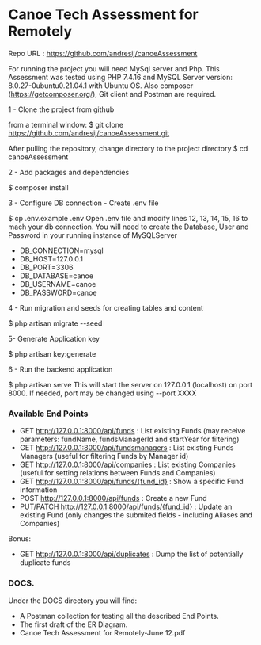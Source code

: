 # Canoe Tech Assessment for Remotely


Repo URL :  https://github.com/andresij/canoeAssessment

For running the project you will need  MySql server and Php. 
This Assessment was tested using PHP 7.4.16 and MySQL Server version: 8.0.27-0ubuntu0.21.04.1 with Ubuntu OS. 
Also composer (https://getcomposer.org/), Git client and Postman are required.

1 - Clone the project from github 

from a terminal window: 
$ git clone https://github.com/andresij/canoeAssessment.git

After pulling the repository, change directory to the project directory
$ cd canoeAssessment

2 - Add packages and dependencies

$ composer install 

3 - Configure DB connection - Create .env file

$ cp .env.example .env
Open .env file and modify lines 12, 13, 14, 15, 16 to mach your db connection. 
You will need to create the Database, User and Password in your running instance of MySQLServer

- DB_CONNECTION=mysql
- DB_HOST=127.0.0.1
- DB_PORT=3306
- DB_DATABASE=canoe
- DB_USERNAME=canoe
- DB_PASSWORD=canoe

4 - Run migration and seeds for creating tables and content

$ php artisan migrate --seed

5- Generate Application key

$ php artisan key:generate

6 - Run the backend application 

$ php artisan serve
This will start the server on 127.0.0.1 (localhost) on port 8000. 
If needed, port may be changed using --port XXXX

### Available End Points

- GET http://127.0.0.1:8000/api/funds  : List existing Funds (may receive parameters: fundName, fundsManagerId and startYear for filtering)
- GET http://127.0.0.1:8000/api/fundsmanagers : List existing Funds Managers (useful for filtering Funds by Manager id)
- GET http://127.0.0.1:8000/api/companies : List existing Companies (useful for setting relations between Funds and Companies)
- GET http://127.0.0.1:8000/api/funds/{fund_id} : Show a specific Fund information
- POST http://127.0.0.1:8000/api/funds : Create a new Fund
- PUT/PATCH http://127.0.0.1:8000/api/funds/{fund_id} : Update an existing Fund (only changes the submited fields - including Aliases and
 Companies) 

Bonus:
- GET http://127.0.0.1:8000/api/duplicates : Dump the list of potentially duplicate funds 

### DOCS. 

Under the DOCS directory you will find:
 - A Postman collection for testing all the described End Points.
 - The first draft of the ER Diagram.
 - Canoe Tech Assessment for Remotely-June 12.pdf

